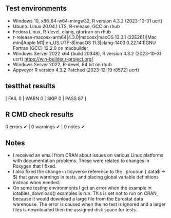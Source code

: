 ## Test environments
* Windows 10, x86_64-w64-mingw32, R version 4.3.2 (2023-10-31 ucrt)
* Ubuntu Linux 20.04.1 LTS, R-release, GCC on rhub
* Fedora Linux, R-devel, clang, gfortran on rhub
* r-release-macosx-arm64|4.3.0|macosx|macOS 13.3.1 (22E261)|Mac mini|Apple M1||en_US.UTF-8|macOS 11.3|clang-1403.0.22.14.1|GNU Fortran (GCC) 12.2.0 on macbuilder
* Windows Server 2022 x64 (build 20348), R version 4.3.2 (2023-10-31 ucrt) https://win-builder.r-project.org/
* Windows Server 2022, R-devel, 64 bit on rhub
* Appveyor R version  4.3.2 Patched (2023-12-19 r85721 ucrt)

## testthat results
[ FAIL 0 | WARN 0 | SKIP 0 | PASS 87 ]

## R CMD check results
0 errors ✔ | 0 warnings ✔ | 0 notes ✔

## Notes
- I received an email from CRAN about issues on various Linux platforms with documentation problems. These were related to changes in Roxygen that I fixed. 
- I also fixed the change in tidyverse reference to the . pronoun (.data$ -> $) that gave warnings in tests, and placing global variable definitions instead when needed.
- On some testing environments I get an error when the example in iotables_download() examples is run. This is set not to run on CRAN, because it would download a large file from the Eurostat data warehouse. The error is caused when the no test is ignored and a larger files is downloaded then the assigned disk space for tests.
